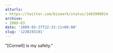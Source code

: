 ```yaml
---
alturls:
- https://twitter.com/bismark/status/1403900014
archive:
- 2009-03
date: '2009-03-27T22:33:11+00:00'
slug: '1238193191'
---
```


"[Cornell] is my safety."

